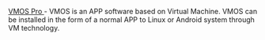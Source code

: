 [ VMOS Pro ](./vmos) - VMOS is an APP software based on Virtual Machine. VMOS can be installed in the form of a normal APP to Linux or Android system through VM technology.
